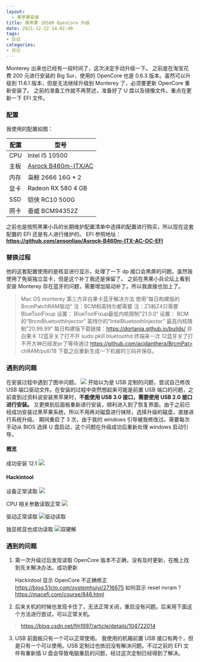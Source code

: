 ```yaml
---
layout:
  - 黑苹果安装
title: 黑苹果 10500 OpenCore 升级
date: 2021-12-22 14:02:40
tags:
- 日记
categories:
- 日记
---
```


Monterey 出来也已经有一段时间了，这次决定手动升级一下。
之前是在淘宝花费 200 元进行安装的 Big Sur，使用的 OpenCore 也是 0.6.3 版本。虽然可以升级到 11.6.1 版本，但是无法继续升级到 Monterey 了，必须要更新 OpenCore 重新安装了。
之前的准备工作就不再赘述，准备好了 U 盘以及镜像文件。重点在更新一下 EFI 文件。

<!-- more -->

### 配置 
我使用的配置如图：

| 配置 | 型号 |
| --- | --- | 
| CPU | Intel I5 10500 |
| 主板 | [Asrock B460m-ITX/AC](https://www.asrock.com/mb/Intel/B460M-ITXac/) |
| 内存 | 枭鲸 2666 16G * 2 |
| 显卡 | Radeon RX 580 4 GB |
| SSD | 铠侠 RC10 500G |
| 网卡 | 奋威 BCM94352Z |

之前也是按照黑果小兵的长期维护配置清单中选择的配置进行购买，所以现在这套配置的 EFI 还是有人进行维护的。
EFI 参照地址：**https://github.com/ansonliao/Asrock-B460m-ITX-AC-OC-EFI**

### 替换过程
他的这套配置使用的是核显进行显示，处理了一下 dp 接口会黑屏的问题。虽然我使用了免驱独立显卡，但是这个补丁我还是保留了。
之前在黑果小兵论坛上看到安装 Monterey 存在蓝牙的问题，需要增加驱动补丁。所以我直接也加上了。

> Mac OS monterey 第三方非白果卡蓝牙解决方法 
> 使用“每日构建版的BrcmPatchRAM驱动” 
> 注：BCM和英特尔都需要 
> 注：Z3和Z4只需要BlueToolFixup 
> 设置： 
> BlueToolFixup最低内核限制”21.0.0“ 
> 设置： 
> BCM的“BrcmBluetoothInjector” 
> 英特尔的“IntelBluetoothInjector” 
> 最高内核限制”20.99.99“ 
> 每日构建版下载链接：https://dortania.github.io/builds/ 
> 非白果卡 12蓝牙关了打不开 
> sudo pkill bluetoothd 
> 终端来一次 
> 12蓝牙关了打不开大神已经发pr了等待通过 
> https://github.com/acidanthera/BrcmPat> chRAM/pull/18
> 下载之后重新生成一下机器的三码并保存。

### 遇到的问题
在安装过程中遇到了图中问题。
![](https://github.com/hGhostD/MarkDownPhotos/blob/master/%E9%BB%91%E8%8B%B9%E6%9E%9C/WechatIMG103.jpeg?raw=true)
开始以为是 USB 定制的问题，尝试自己修改 USB 端口驱动文件。在安装的过程中突然想起来可能是前置 USB 端口的问题，之前查到过资料说安装黑苹果时，**不能使用 USB 3.0 接口，需要使用 USB 2.0 接口进行安装。** 又更换到后面板重新进行安装，顺利进入到了恢复界面。由于之前已经成功安装过黑苹果系统，所以不用再对磁盘进行抹除，选择升级的磁盘，直接进行系统升级。
期间重启了 3 次，由于我的 windows 引导被我修改过。需要每次手动从 BIOS 选择 U 盘启动，这个问题在升级成功后重新处理 windows 启动引导。

#### 概览

成功安装 12.1
![](https://github.com/hGhostD/MarkDownPhotos/blob/master/%E9%BB%91%E8%8B%B9%E6%9E%9C/Snipaste_2021-12-23_15-31-14.jpg?raw=true)

#### Hackintool
设备正常读取
![](https://github.com/hGhostD/MarkDownPhotos/blob/master/%E9%BB%91%E8%8B%B9%E6%9E%9C/Snipaste_2021-12-23_15-33-08.jpg?raw=true)

CPU 相关参数读取正常
![](https://github.com/hGhostD/MarkDownPhotos/blob/master/%E9%BB%91%E8%8B%B9%E6%9E%9C/Snipaste_2021-12-23_15-50-23.jpg?raw=true)

驱动正常读取
![驱动读取](https://github.com/hGhostD/MarkDownPhotos/blob/master/%E9%BB%91%E8%8B%B9%E6%9E%9C/Snipaste_2021-12-23_16-06-39.jpg?raw=true)

独显核显也成功读取
![双硬解](https://github.com/hGhostD/MarkDownPhotos/blob/master/%E9%BB%91%E8%8B%B9%E6%9E%9C/Snipaste_2021-12-23_16-07-47.jpg?raw=true)

### 遇到的问题
1. 第一次升级过后发现读取 OpenCore 版本不正确，没有及时更新，在晚上找到先关解决办法。成功更新

	Hackintool 显示 OpenCore 不正确修正
	https://blog.51cto.com/systemhuiyi/2716675
	如何显示 reset nvram？
	https://macefi.com/course/846.html

2. 后来关机的时候也发现卡住了，无法正常关闭，重启没有问题。后来用下面这个方法进行尝试，可以正常关机。
>  https://blog.csdn.net/fjh1997/article/details/104722014

3. USB 前面板只有一个可以正常使用。
	我使用的机箱前置 USB 接口有两个，但是只有一个可以使用。USB 定制过也依旧没有解决问题。不过之前的 EFI 文件有重新插 U 盘会导致电脑重启的问题，经过这次定制已经得到了解决。